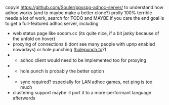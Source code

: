 copyin https://github.com/Souler/ppsspp-adhoc-server/ to understand how adhoc works (and to maybe make a better clone?)
prolly 100% terrible
needs a lot of work, search for TODO and MAYBE if you care
the end goal is to get a full-featured adhoc server, including
- web status page like socom.cc (its quite nice, if a bit janky because of the unfold on hover)
- proxying of connections (i dont see many people with upnp enabled nowadays) or hole punching ([holepunch.to](https://holepunch.to)?)
- - adhoc client would need to be implemented too for proxying
- - hole punch is probably the better option
- - sync required? especially for LAN adhoc games, net ping is too much
- clustering support
maybe ill port it to a more-performant language afterwards